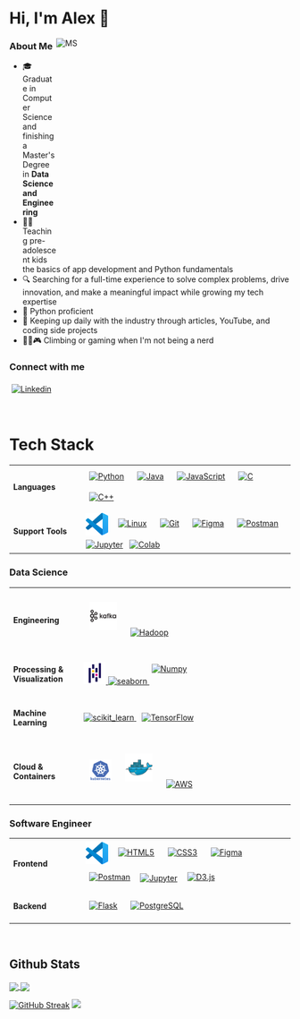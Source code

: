 # Hi, I'm Alex 👋

<p><img src="https://user-images.githubusercontent.com/57486325/184544186-61b52fab-1a69-4ab2-8f45-131a065d8a40.gif" align = "right" alt="MS" height="400" width = "420"></p>

### About Me

- 🎓 Graduate in Computer Science and finishing a Master's Degree in **Data Science and Engineering**
- 👩‍🏫 Teaching pre-adolescent kids the basics of app development and Python fundamentals
- 🔍 Searching for a full-time experience to solve complex problems, drive innovation, and make a meaningful impact while growing my tech expertise
- 🐍 Python proficient
- 🤖 Keeping up daily with the industry through articles, YouTube, and coding side projects
- 🧗‍♂️🎮 Climbing or gaming when I'm not being a nerd

### Connect with me

<p align="left">

 <a href="https://www.linkedin.com/in/alexcortezsantos23/"> <img src="https://user-images.githubusercontent.com/57486325/183988702-e9308784-ed27-4de9-a50d-a31caea01699.png" alt="Linkedin" height="40" style="vertical-align:top; margin:4px"></a>
</p>

<br> 

# Tech Stack

<table border="0" cellspacing="0" cellpadding="0" width="100%">
<tr>
<td valign="middle" width="25%"><h4>Languages</h4></td>
<td valign="middle" width="75%">
<!-- Icons for Languages -->
<a href="https://www.python.org/" target="_blank"><img style="margin: 10px" src="https://profilinator.rishav.dev/skills-assets/python-original.svg" alt="Python" height="50" /></a>
<a href="https://www.java.com/" target="_blank"><img style="margin: 10px" src="https://profilinator.rishav.dev/skills-assets/java-original-wordmark.svg" alt="Java" height="50" /></a>
<a href="https://www.javascript.com/" target="_blank"><img style="margin: 10px" src="https://profilinator.rishav.dev/skills-assets/javascript-original.svg" alt="JavaScript" height="50" /></a>
<a href="https://www.cprogramming.com/" target="_blank"><img style="margin: 10px" src="https://profilinator.rishav.dev/skills-assets/c-original.svg" alt="C" height="50" /></a>
<a href="https://www.cplusplus.com/" target="_blank"><img style="margin: 10px" src="https://profilinator.rishav.dev/skills-assets/cplusplus-original.svg" alt="C++" height="50" /></a>
</td>
</tr>

<tr>
<td valign="middle" width="25%"><h4>Support Tools</h4></td>
<td valign="middle" width="75%">
 
<img src="https://raw.githubusercontent.com/github/explore/80688e429a7d4ef2fca1e82350fe8e3517d3494d/topics/visual-studio-code/visual-studio-code.png" alt="VS Code" height="40" style="vertical-align:middle; margin:4px">
<a href="https://www.linux.org/" target="_blank"><img style="margin: 10px" src="https://profilinator.rishav.dev/skills-assets/linux-original.svg" alt="Linux" height="50" /></a>
<a href="https://github.com/" target="_blank"><img style="margin: 10px" src="https://profilinator.rishav.dev/skills-assets/git-scm-icon.svg" alt="Git" height="50" /></a>
<a href="https://www.figma.com/" target="_blank"><img style="margin: 10px" src="https://user-images.githubusercontent.com/57486325/185165814-e601a885-1d16-44fd-a5fb-818d55786b8c.png" alt="Figma" height="50" /></a>
<a href="https://www.postman.com/" target="_blank"><img style="margin: 10px" src="https://user-images.githubusercontent.com/57486325/185167492-c441ed4c-23f6-4414-9256-c20c1f9448ee.png" alt="Postman" height="50" /></a>
<a href="https://jupyter.org" target="_blank"><img src="https://user-images.githubusercontent.com/57486325/184455501-83b7f5a6-c53a-4238-8ea7-1a3b700dd769.jpg" alt="Jupyter" height="40" style="vertical-align:middle; margin:4px"></a>
<a href="https://colab.research.google.com/?utm_source=scs-index" target="_blank"><img src="https://user-images.githubusercontent.com/57486325/183995961-bcf74296-d180-4cd6-80f7-c33db2cb98bf.png" alt="Colab" height="40" style="vertical-align:middle; margin:4px"></a>
 
</td>
</tr>

</table>

<h3>Data Science</h3>
<table border="0" cellspacing="0" cellpadding="0" width="100%">

<tr>
<td valign="middle" width="25%"><h4>Engineering</h4></td>
<td valign="middle" width="75%">
 
<a href="https://kafka.apache.org/" target="_blank"><img style="margin: 10px" src="https://raw.githubusercontent.com/devicons/devicon/master/icons/apachekafka/apachekafka-original-wordmark.svg" alt="Kafka" height="50" /></a>
 <a href="https://hadoop.apache.org/" target="_blank"><img style="margin: 10px" src="https://profilinator.rishav.dev/skills-assets/apache_hadoop-icon.svg" alt="Hadoop" height="50" /></a>
 
</td>
</tr>

<tr>
<td valign="middle" width="25%"><h4>Processing & Visualization</h4></td>
<td valign="middle" width="75%">
 
<a href="https://pandas.pydata.org/" target="_blank"><img src="https://raw.githubusercontent.com/devicons/devicon/2ae2a900d2f041da66e950e4d48052658d850630/icons/pandas/pandas-original.svg" alt="pandas" width="40" height="40"/> </a>
<a href="https://seaborn.pydata.org/" target="_blank"><img src="https://seaborn.pydata.org/_images/logo-mark-lightbg.svg" alt="seaborn" width="40" height="40"/> </a>
<a href="https://numpy.org" target="_blank"><img src="https://user-images.githubusercontent.com/57486325/183996542-20d39e0d-1b6c-4e55-8b10-cf43b5399c06.png" alt="Numpy" height="40" style="vertical-align:top; margin:4px"></a>
 
</td>
</tr>

<tr>
<td valign="middle" width="25%"><h4>Machine Learning</h4></td>
<td valign="middle" width="75%">
<a href="https://scikit-learn.org/" target="_blank"><img src="https://upload.wikimedia.org/wikipedia/commons/0/05/Scikit_learn_logo_small.svg" alt="scikit_learn" width="40" height="40"/> </a>
<a href="https://www.tensorflow.org/" target="_blank"><img style="margin: 10px" src="https://profilinator.rishav.dev/skills-assets/tensorflow-icon.svg" alt="TensorFlow" height="50" /></a>
</td>
</tr>


<tr>
<td valign="middle" width="25%"><h4>Cloud & Containers</h4></td>
<td valign="middle" width="75%">
 
<a href="https://kubernetes.io/" target="_blank"><img style="margin: 10px" src="https://raw.githubusercontent.com/devicons/devicon/master/icons/kubernetes/kubernetes-plain-wordmark.svg" alt="Kubernetes" height="40" style="vertical-align:top; margin:4px"></a>
<a href="https://www.docker.com/" target="_blank"><img style="margin: 10px" src="https://raw.githubusercontent.com/devicons/devicon/master/icons/docker/docker-original.svg" alt="Docker" height="50" /></a>
<a href="https://aws.amazon.com/" target="_blank"><img style="margin: 10px" src="https://profilinator.rishav.dev/skills-assets/amazonwebservices-original-wordmark.svg" alt="AWS" height="50" /></a>  

</td>
</tr>

<!-- Add other categories similarly -->

</table>

<h3>Software Engineer</h3>
<table border="0" cellspacing="0" cellpadding="0" width="100%">

<tr>
<td valign="middle" width="25%"><h4>Frontend</h4></td>
<td valign="middle" width="75%">
 
<img src="https://raw.githubusercontent.com/github/explore/80688e429a7d4ef2fca1e82350fe8e3517d3494d/topics/visual-studio-code/visual-studio-code.png" alt="VS Code" height="40" style="vertical-align:middle; margin:4px">
<a href="https://en.wikipedia.org/wiki/HTML5" target="_blank"><img style="margin: 10px" src="https://profilinator.rishav.dev/skills-assets/html5-original-wordmark.svg" alt="HTML5" height="50" /></a>
<a href="https://www.w3schools.com/css/" target="_blank"><img style="margin: 10px" src="https://profilinator.rishav.dev/skills-assets/css3-original-wordmark.svg" alt="CSS3" height="50" /></a>
<a href="https://www.figma.com/" target="_blank"><img style="margin: 10px" src="https://user-images.githubusercontent.com/57486325/185165814-e601a885-1d16-44fd-a5fb-818d55786b8c.png" alt="Figma" height="50" /></a>
<a href="https://www.postman.com/" target="_blank"><img style="margin: 10px" src="https://user-images.githubusercontent.com/57486325/185167492-c441ed4c-23f6-4414-9256-c20c1f9448ee.png" alt="Postman" height="50" /></a>
<a href="https://jupyter.org" target="_blank"><img src="https://user-images.githubusercontent.com/57486325/184455501-83b7f5a6-c53a-4238-8ea7-1a3b700dd769.jpg" alt="Jupyter" height="40" style="vertical-align:middle; margin:4px"></a>
<a href="https://reactjs.org/" target="_blank"><img style="margin: 10px" src="https://profilinator.rishav.dev/skills-assets/d3js-original.svg" alt="D3.js" height="40" style="vertical-align:middle; margin:4px"></a>

</td>
</tr>

<tr>
<td valign="middle" width="25%"><h4>Backend</h4></td>
<td valign="middle" width="75%">
<a href="https://flask.palletsprojects.com/" target="_blank"><img style="margin: 10px" src="https://user-images.githubusercontent.com/57486325/185159507-1e1196e7-2970-4210-a2a5-c8ee953b00c7.png" alt="Flask" height="50" /></a>  
<a href="https://www.postgresql.org/" target="_blank"><img style="margin: 10px" src="https://user-images.githubusercontent.com/57486325/185158301-b2fe108a-8dc9-4018-9ad7-c8271e5b69ea.png" alt="PostgreSQL" height="50" /></a>  
</td>
</tr>

<!-- Add other categories similarly -->

</table>

</div>

<br> 

## Github Stats
<a href="https://github.com/therealAlex23/therealAlex23">
  <img align="center" src="https://github-readme-stats.vercel.app/api?username=therealalex23&theme=buefy&show_icons=true" />
</a> <a href="https://github.com/therealAlex23/therealAlex23">
  <img align="center" src="https://github-readme-stats.vercel.app/api/top-langs/?username=therealAlex23&hide=java,html,tex&title_color=ffffff&text_color=c9cacc&icon_color=2bbc8a&bg_color=1d1f21&langs_count=3" />
</a>

[![GitHub Streak](http://github-readme-streak-stats.herokuapp.com?user=therealAlex23&theme=holi-theme)](https://git.io/streak-stats)
![](https://komarev.com/ghpvc/?username=therealAlex23&color=blueviolet)
